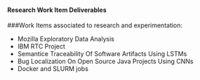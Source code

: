 #### Research Work Item Deliverables

###Work Items associated to research and experimentation:

- Mozilla Exploratory Data Analysis 
- IBM RTC Project
- Semantice Traceability Of Software Artifacts Using LSTMs
- Bug Localization On Open Source Java Projects Using CNNs
- Docker and SLURM jobs



